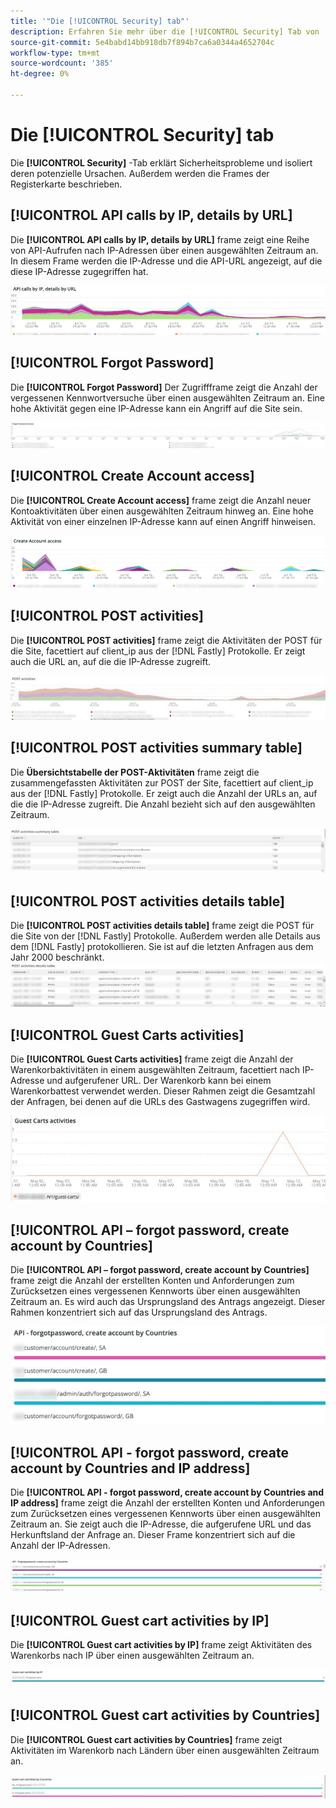 ```yaml
---
title: '"Die [!UICONTROL Security] tab"'
description: Erfahren Sie mehr über die [!UICONTROL Security] Tab von [!DNL Observation for Adobe Commerce].
source-git-commit: 5e4babd14bb918db7f894b7ca6a0344a4652704c
workflow-type: tm+mt
source-wordcount: '385'
ht-degree: 0%

---
```



# Die [!UICONTROL Security] tab

Die **[!UICONTROL Security]** -Tab erklärt Sicherheitsprobleme und isoliert deren potenzielle Ursachen. Außerdem werden die Frames der Registerkarte beschrieben.

## [!UICONTROL API calls by IP, details by URL]

Die **[!UICONTROL API calls by IP, details by URL]** frame zeigt eine Reihe von API-Aufrufen nach IP-Adressen über einen ausgewählten Zeitraum an. In diesem Frame werden die IP-Adresse und die API-URL angezeigt, auf die diese IP-Adresse zugegriffen hat.

![API-Aufrufe nach IP](../../assets/tools/observation-for-adobe-commerce/calls-by-ip.jpg)

## [!UICONTROL Forgot Password]

Die **[!UICONTROL Forgot Password]** Der Zugriffframe zeigt die Anzahl der vergessenen Kennwortversuche über einen ausgewählten Zeitraum an. Eine hohe Aktivität gegen eine IP-Adresse kann ein Angriff auf die Site sein.

![Kennwort vergessen](../../assets/tools/observation-for-adobe-commerce/forgot-password.jpg)

## [!UICONTROL Create Account access]

Die **[!UICONTROL Create Account access]** frame zeigt die Anzahl neuer Kontoaktivitäten über einen ausgewählten Zeitraum hinweg an. Eine hohe Aktivität von einer einzelnen IP-Adresse kann auf einen Angriff hinweisen.

![create-account-access](../../assets/tools/observation-for-adobe-commerce/create-account-access.png)

## [!UICONTROL POST activities]

Die **[!UICONTROL POST activities]** frame zeigt die Aktivitäten der POST für die Site, facettiert auf client_ip aus der [!DNL Fastly] Protokolle. Er zeigt auch die URL an, auf die die IP-Adresse zugreift.

![POST-Aktivitäten](../../assets/tools/observation-for-adobe-commerce/POST-activities.jpg)

## [!UICONTROL POST activities summary table]

Die **Übersichtstabelle der POST-Aktivitäten** frame zeigt die zusammengefassten Aktivitäten zur POST der Site, facettiert auf client_ip aus der [!DNL Fastly] Protokolle. Er zeigt auch die Anzahl der URLs an, auf die die IP-Adresse zugreift. Die Anzahl bezieht sich auf den ausgewählten Zeitraum.

![POST-activities-summary](../../assets/tools/observation-for-adobe-commerce/POST-activities-summary.jpg)

## [!UICONTROL POST activities details table]

Die **[!UICONTROL POST activities details table]** frame zeigt die POST für die Site von der [!DNL Fastly] Protokolle. Außerdem werden alle Details aus dem [!DNL Fastly] protokollieren. Sie ist auf die letzten Anfragen aus dem Jahr 2000 beschränkt.
![POST-activities-details](../../assets/tools/observation-for-adobe-commerce/POST-activities-details.jpg)

## [!UICONTROL Guest Carts activities]

Die **[!UICONTROL Guest Carts activities]** frame zeigt die Anzahl der Warenkorbaktivitäten in einem ausgewählten Zeitraum, facettiert nach IP-Adresse und aufgerufener URL. Der Warenkorb kann bei einem Warenkorbattest verwendet werden. Dieser Rahmen zeigt die Gesamtzahl der Anfragen, bei denen auf die URLs des Gastwagens zugegriffen wird.

![Guest-Warenkorb-activities](../../assets/tools/observation-for-adobe-commerce/guest-carts-activities.jpg)

## [!UICONTROL API – forgot password, create account by Countries]

Die **[!UICONTROL API – forgot password, create account by Countries]** frame zeigt die Anzahl der erstellten Konten und Anforderungen zum Zurücksetzen eines vergessenen Kennworts über einen ausgewählten Zeitraum an. Es wird auch das Ursprungsland des Antrags angezeigt. Dieser Rahmen konzentriert sich auf das Ursprungsland des Antrags.

![api-forgot-countries](../../assets/tools/observation-for-adobe-commerce/api-forgot-countries.jpg)

## [!UICONTROL API - forgot password, create account by Countries and IP address]

Die **[!UICONTROL API - forgot password, create account by Countries and IP address]** frame zeigt die Anzahl der erstellten Konten und Anforderungen zum Zurücksetzen eines vergessenen Kennworts über einen ausgewählten Zeitraum an. Sie zeigt auch die IP-Adresse, die aufgerufene URL und das Herkunftsland der Anfrage an. Dieser Frame konzentriert sich auf die Anzahl der IP-Adressen.

![api-forgot-countries-ip](../../assets/tools/observation-for-adobe-commerce/api-forgot-countries-ip.png)

## [!UICONTROL Guest cart activities by IP]

Die **[!UICONTROL Guest cart activities by IP]** frame zeigt Aktivitäten des Warenkorbs nach IP über einen ausgewählten Zeitraum an.

![Guest-Warenkorb-ip](../../assets/tools/observation-for-adobe-commerce/guest-cart-ip.png)

## [!UICONTROL Guest cart activities by Countries]

Die **[!UICONTROL Guest cart activities by Countries]** frame zeigt Aktivitäten im Warenkorb nach Ländern über einen ausgewählten Zeitraum an.

![Gastland](../../assets/tools/observation-for-adobe-commerce/guest-cart-country.png)
